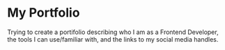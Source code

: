 # My Portfolio
 Trying to create a portifolio describing who I am as a Frontend Developer, the tools I can use/familiar with, and the links to my social media handles.
